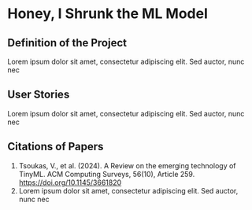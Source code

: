 # Honey, I Shrunk the ML Model
## Definition of the Project
Lorem ipsum dolor sit amet, consectetur adipiscing elit. Sed auctor, nunc nec
## User Stories
Lorem ipsum dolor sit amet, consectetur adipiscing elit. Sed auctor, nunc nec
## Citations of Papers
1. Tsoukas, V., et al. (2024). A Review on the emerging technology of TinyML. ACM Computing Surveys, 56(10), 
Article 259. https://doi.org/10.1145/3661820
1. Lorem ipsum dolor sit amet, consectetur adipiscing elit. Sed auctor, nunc nec